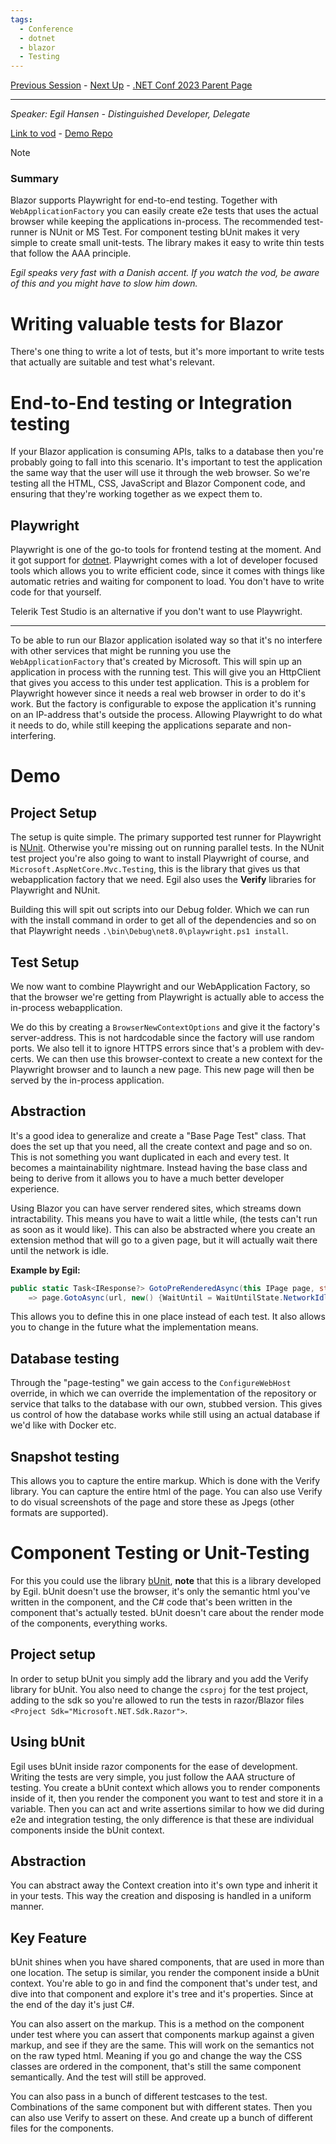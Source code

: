 ```yaml
---
tags:
  - Conference
  - dotnet
  - blazor
  - Testing
---
```

[Previous Session](Building%20beautiful%20Blazor%20apps%20with%20Tailwind%20CSS.md) - [Next Up](Improve%20your%20ASP.NET%20core%20web%20app%20performance%20using%20Azure%20Cache%20for%20Redis.md) - [.NET Conf 2023 Parent Page](../README.md)

---
_Speaker: Egil Hansen - Distinguished Developer, Delegate_

[Link to vod](https://www.youtube.com/watch?v=aorfcDeHUpw) - [Demo Repo](https://github.com/egil/BlazorTestingAZ)

>[!note]
>### Summary
>Blazor supports Playwright for end-to-end testing. Together with `WebApplicationFactory` you can easily create e2e tests that uses the actual browser while keeping the applications in-process. The recommended test-runner is NUnit or MS Test. For component testing bUnit makes it very simple to create small unit-tests. The library makes it easy to write thin tests that follow the AAA principle.
>

_Egil speaks very fast with a Danish accent. If you watch the vod, be aware of this and you might have to slow him down._
# Writing valuable tests for Blazor
There's one thing to write a lot of tests, but it's more important to write tests that actually are suitable and test what's relevant. 
# End-to-End testing or Integration testing
If your Blazor application is consuming APIs, talks to a database then you're probably going to fall into this scenario. It's important to test the application the same way that the user will use it through the web browser. So we're testing all the HTML, CSS, JavaScript and Blazor Component code, and ensuring that they're working together as we expect them to.
## Playwright
Playwright is one of the go-to tools for frontend testing at the moment. And it got support for [dotnet](https://playwright.dev/dotnet/). Playwright comes with a lot of developer focused tools which allows you to write efficient code, since it comes with things like automatic retries and waiting for component to load. You don't have to write code for that yourself.

Telerik Test Studio is an alternative if you don't want to use Playwright.

---
To be able to run our Blazor application isolated way so that it's no interfere with other services that might be running you use the `WebApplicationFactory` that's created by Microsoft. This will spin up an application in process with the running test. This will give you an HttpClient that gives you access to this under test application. This is a problem for Playwright however since it needs a real web browser in order to do it's work. But the factory is configurable to expose the application it's running on an IP-address that's outside the process. Allowing Playwright to do what it needs to do, while still keeping the applications separate and non-interfering. 
# Demo
## Project Setup
The setup is quite simple. The primary supported test runner for Playwright is [NUnit](https://playwright.dev/dotnet/docs/test-runners). Otherwise you're missing out on running parallel tests. In the NUnit test project you're also going to want to install Playwright of course, and `Microsoft.AspNetCore.Mvc.Testing`, this is the library that gives us that webapplication factory that we need. Egil also uses the **Verify** libraries for Playwright and NUnit.

Building this will spit out scripts into our Debug folder. Which we can run with the install command in order to get all of the dependencies and so on that Playwright needs
`.\bin\Debug\net8.0\playwright.ps1 install`. 
## Test Setup
We now want to combine Playwright and our WebApplication Factory, so that the browser we're getting from Playwright is actually able to access the in-process webapplication.

We do this by creating a `BrowserNewContextOptions` and give it the factory's server-address. This is not hardcodable since the factory will use random ports. We also tell it to ignore HTTPS errors since that's a problem with dev-certs. We can then use this browser-context to create a new context for the Playwright browser and to launch a new page. This new page will then be served by the in-process application.
## Abstraction
It's a good idea to generalize and create a "Base Page Test" class. That does the set up that you need, all the create context and page and so on. This is not something you want duplicated in each and every test. It becomes a maintainability nightmare. Instead having the base class and being to derive from it allows you to have a much better developer experience. 

Using Blazor you can have server rendered sites, which streams down intractability. This means you have to wait a little while, (the tests can't run as soon as it would like). This can also be abstracted where you create an extension method that will go to a given page, but it will actually wait there until the network is idle. 

**Example by Egil:**
```csharp
public static Task<IResponse?> GotoPreRenderedAsync(this IPage page, string url)
	=> page.GotoAsync(url, new() {WaitUntil = WaitUntilState.NetworkIdle});
```

This allows you to define this in one place instead of each test. It also allows you to change in the future what the implementation means.
## Database testing
Through the "page-testing" we gain access to the `ConfigureWebHost` override, in which we can override the implementation of the repository or service that talks to the database with our own, stubbed version. This gives us control of how the database works while still using an actual database if we'd like with Docker etc.
## Snapshot testing
This allows you to capture the entire markup. Which is done with the Verify library. You can capture the entire html of the page. You can also use Verify to do visual screenshots of the page and store these as Jpegs (other formats are supported). 
# Component Testing or Unit-Testing
For this you could use the library [bUnit](https://bunit.dev/), **note** that this is a library developed by Egil. bUnit doesn't use the browser, it's only the semantic html you've written in the component, and the C# code that's been written in the component that's actually tested. bUnit doesn't care about the render mode of the components, everything works. 
## Project setup
In order to setup bUnit you simply add the library and you add the Verify library for bUnit. You also need to change the `csproj` for the test project, adding to the sdk so you're allowed to run the tests in razor/Blazor files `<Project Sdk="Microsoft.NET.Sdk.Razor">`.
## Using bUnit
Egil uses bUnit inside razor components for the ease of development. Writing the tests are very simple, you just follow the AAA structure of testing. You create a bUnit context which allows you to render components inside of it, then you render the component you want to test and store it in a variable. Then you can act and write assertions similar to how we did during e2e and integration testing, the only difference is that these are individual components inside the bUnit context.
## Abstraction
You can abstract away the Context creation into it's own type and inherit it in your tests. This way the creation and disposing is handled in a uniform manner.
## Key Feature
bUnit shines when you have shared components, that are used in more than one location. The setup is similar, you render the component inside a bUnit context. You're able to go in and find the component that's under test, and dive into that component and explore it's tree and it's properties. Since at the end of the day it's just C#. 

You can also assert on the markup. This is a method on the component under test where you can assert that components markup against a given markup, and see if they are the same. This will work on the semantics not on the raw typed html. Meaning if you go and change the way the CSS classes are ordered in the component, that's still the same component semantically. And the test will still be approved.

You can also pass in a bunch of different testcases to the test. Combinations of the same component but with different states. Then you can also use Verify to assert on these. And create up a bunch of different files for the components.